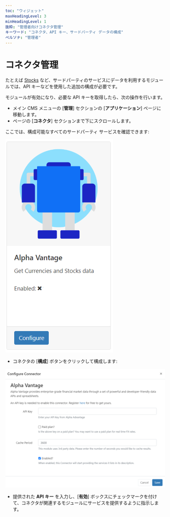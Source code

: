 ```yaml
---
toc: "ウィジェット"
maxHeadingLevel: 3
minHeadingLevel: 1
抜粋: "管理者向けコネクタ管理"
キーワード: "コネクタ、API キー、サードパーティ データの構成"
ペルソナ: "管理者"
---
```


# コネクタ管理

たとえば [Stocks](media_module_stocks.html) など、サードパーティのサービスにデータを利用するモジュールでは、API キーなどを使用した追加の構成が必要です。

モジュールが有効になり、必要な API キーを取得したら、次の操作を行います。

- メイン CMS メニューの [**管理**] セクションの [**アプリケーション**] ページに移動します。
- ページの [**コネクタ**] セクションまで下にスクロールします。

ここでは、構成可能なすべてのサードパーティ サービスを確認できます:

![コネクタ](img/v4_media_modules_connectors.png)

- コネクタの [**構成**] ボタンをクリックして構成します:

![コネクタの構成](img/v4_media_modules_configure_connectors.png)

- 提供された **API キー** を入力し、[**有効**] ボックスにチェックマークを付けて、コネクタが関連するモジュールにサービスを提供するように指示します。

